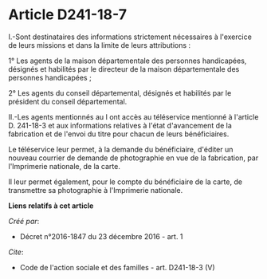# Article D241-18-7

I.-Sont destinataires des informations strictement nécessaires à l'exercice de leurs missions et dans la limite de leurs
attributions : 

1° Les agents de la maison départementale des personnes handicapées, désignés et habilités par le directeur de la maison
départementale des personnes handicapées ; 

2° Les agents du conseil départemental, désignés et habilités par le président du conseil départemental. 

II.-Les agents mentionnés au I ont accès au téléservice mentionné à l'article D. 241-18-3 et aux informations relatives à
l'état d'avancement de la fabrication et de l'envoi du titre pour chacun de leurs bénéficiaires. 

Le téléservice leur permet, à la demande du bénéficiaire, d'éditer un nouveau courrier de demande de photographie en vue de
la fabrication, par l'Imprimerie nationale, de la carte. 

Il leur permet également, pour le compte du bénéficiaire de la carte, de transmettre sa photographie à l'Imprimerie
nationale.

**Liens relatifs à cet article**

_Créé par_:

  - Décret n°2016-1847 du 23 décembre 2016 - art. 1

_Cite_:

  - Code de l'action sociale et des familles - art. D241-18-3 (V)
